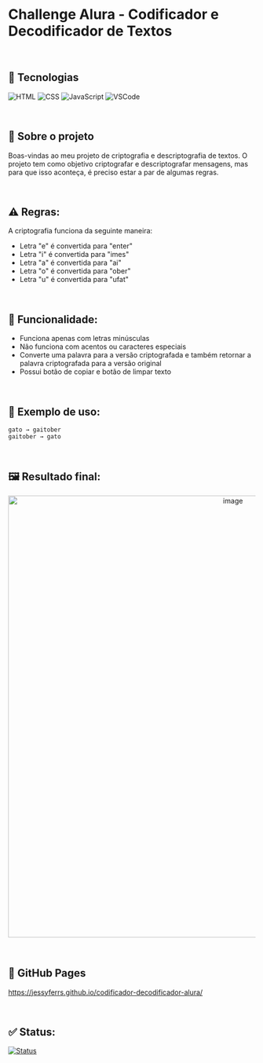 # Challenge Alura - Codificador e Decodificador de Textos

&nbsp;

## :rocket: Tecnologias
![HTML](https://img.shields.io/badge/HTML-5-orange?style=flat&logo=html5&logoColor=white)
![CSS](https://img.shields.io/badge/CSS-3-blue?style=flat&logo=css3&logoColor=white)
![JavaScript](https://img.shields.io/badge/JavaScript-ES6-yellow?style=flat&logo=javascript&logoColor=white)
![VSCode](https://img.shields.io/badge/VSCode-007ACC?style=flat&logo=visual-studio-code&logoColor=white)

&nbsp;

##  :page_with_curl: Sobre o projeto

Boas-vindas ao meu projeto de criptografia e descriptografia de textos. O projeto tem como objetivo criptografar e descriptografar mensagens, mas para que isso aconteça, é preciso estar a par de algumas regras.

&nbsp;

## :warning: Regras:
A criptografia funciona da seguinte maneira:
- Letra "e" é convertida para "enter"
- Letra "i" é convertida para "imes"
- Letra "a" é convertida para "ai"
- Letra "o" é convertida para "ober"
- Letra "u" é convertida para "ufat"

&nbsp;

## :pushpin: Funcionalidade:
- Funciona apenas com letras minúsculas
- Não funciona com acentos ou caracteres especiais
- Converte uma palavra para a versão criptografada e também retornar a palavra criptografada para a versão original
- Possui botão de copiar e botão de limpar texto

&nbsp;

## :pencil: Exemplo de uso:
```
gato → gaitober
gaitober → gato
```

&nbsp;

## :framed_picture: Resultado final:
<p align="center">
    <img src="https://github.com/jessyferrs/codificador-decodificador-alura/assets/121064773/7c5581b6-20de-497c-a400-32ebbf64e80b" alt="image" width="900">
</p>

&nbsp;

## :link: GitHub Pages
https://jessyferrs.github.io/codificador-decodificador-alura/

&nbsp;

## :white_check_mark: Status:
[![Status](https://img.shields.io/badge/Status-Concluído-brightgreen)](https://link-para-o-status-do-projeto)





